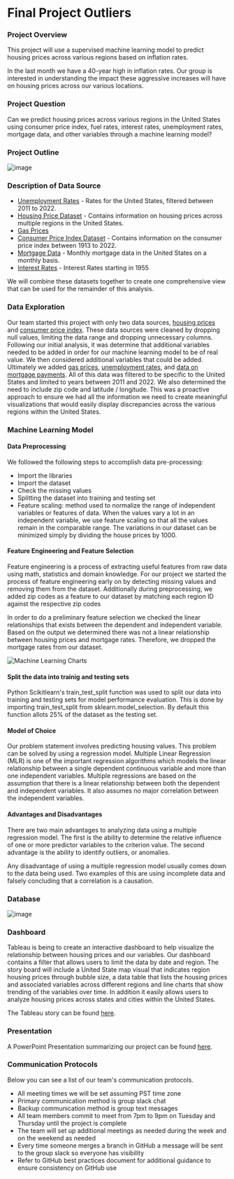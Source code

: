 # Final Project Outliers

### Project Overview
This project will use a supervised machine learning model to predict housing prices across various regions based on inflation rates.

In the last month we have a 40-year high in inflation rates. Our group is interested in understanding the impact these aggressive increases will have on housing prices across our various locations.

### Project Question
Can we predict housing prices across various regions in the United States using consumer price index, fuel rates, interest rates, unemployment rates, mortgage data, and other variables through a machine learning model? 

### Project Outline

![image](https://user-images.githubusercontent.com/91712554/160052377-8fbe0ddc-3ca1-44f3-81ab-e82281392d9b.png)


### Description of Data Source 
 * [Unemployment Rates](https://data.oecd.org/unemp/unemployment-rate.htm) - Rates for the United States, filtered between 2011 to 2022. 
 * [Housing Price Dataset](https://www.kaggle.com/paultimothymooney/zillow-house-price-data?select=Sale_Prices_City.csv) - Contains information on housing prices across multiple regions in the United States. 
 * [Gas Prices](https://www.eia.gov/dnav/pet/hist/LeafHandler.ashx?n=PET&s=EMD_EPD2D_PTE_R50_DPG&f=W)
 * [Consumer Price Index Dataset](https://fred.stlouisfed.org/series/CPIAUCNS) - Contains information on the consumer price index between 1913 to 2022.
 * [Mortgage Data](https://www.fhfa.gov/DataTools/Downloads/Pages/National-Mortgage-Database-Aggregate-Data.aspx) - Monthly mortgage data in the United States on a monthly basis. 
 * [Interest Rates](https://fred.stlouisfed.org/series/FEDFUNDS) - Interest Rates starting in 1955

We will combine these datasets together to create one comprehensive view that can be used for the remainder of this analysis.

### Data Exploration 
Our team started this project with only two data sources, [housing prices](https://www.kaggle.com/paultimothymooney/zillow-house-price-data?select=Sale_Prices_City.csv) and [consumer price index](https://fred.stlouisfed.org/series/CPIAUCNS). These data sources were cleaned by dropping null values, limiting the data range and dropping unnecessary columns. Following our initial analysis, it was determine that additional variables needed to be added in order for our machine learning model to be of real value. We then considered additional variables that could be added. Ultimately we added [gas prices](https://www.eia.gov/dnav/pet/hist/LeafHandler.ashx?n=PET&s=EMD_EPD2D_PTE_R50_DPG&f=W),  [unemployment rates](https://data.oecd.org/unemp/unemployment-rate.htm), and [data on mortgage payments](https://www.fhfa.gov/DataTools/Downloads/Pages/National-Mortgage-Database-Aggregate-Data.aspx). All of this data was filtered to be specific to the United States and limited to years between 2011 and 2022. We also determined the need to include zip code and latitude / longitude. This was a proactive approach to ensure we had all the information we need to create meaningful visualizations that would easily display discrepancies across the various regions within the United States. 


### Machine Learning Model
#### Data Preprocessing
We followed the following steps to accomplish data pre-processing:
 * Import the libraries
 * Import the dataset
 * Check the missing values
 * Splitting the dataset into training and testing set
 * Feature scaling: method used to normalize the range of independent variables or features of data. When the values vary a lot in an independent variable, we use feature scaling so that all the values remain in the comparable range. The variations in our dataset can be minimized simply by dividing the house prices by 1000.

  #### Feature Engineering and Feature Selection

 Feature engineering is a process of extracting useful features from raw data using math, statistics and domain knowledge. For our project we started the process of feature engineering early on by detecting missing values and removing them from the dataset. Additionally during preprocessing, we added zip codes as a feature to our dataset by matching each region ID against the respective zip codes

 In order to do a preliminary feature selection we checked the linear relationships that exists between the dependent and independent variable. Based on the output we determined there was not a linear relationship between housing prices and mortgage rates. Therefore, we dropped the mortgage rates from our dataset. 
 
![Machine Learning Charts](https://user-images.githubusercontent.com/91712554/160052560-38988a82-ceac-410f-9708-05174fbd972a.png)


 #### Split the data into trainig and testing sets
 Python Scikitlearn's train_test_split function was used to split our data into training and testing sets for model performance evaluation. This is done by importing train_test_split from sklearn.model_selection. By default this function allots 25% of the dataset as the testing set.

 #### Model of Choice
 Our problem statement involves predicting housing values. This problem can be solved by using a regression model. Multiple Linear Regression (MLR) is one of the important regression algorithms which models the linear relationship between a single dependent continuous variable and more than one independent variables. Multiple regressions are based on the assumption that there is a linear relationship between both the dependent and independent variables. It also assumes no major correlation between the independent variables.
 
#### Advantages and Disadvantages 
 There are two main advantages to analyzing data using a multiple regression model. The first is the ability to determine the relative influence of one or more predictor variables to the criterion value. The second advantage is the ability to identify outliers, or anomalies.

 Any disadvantage of using a multiple regression model usually comes down to the data being used. Two examples of this are using incomplete data and falsely concluding that a correlation is a causation.

### Database

![image](https://github.com/pbthompson92/Final_Project_Outliers/blob/main/Images/ERD.png)

### Dashboard 
Tableau is being to create an interactive dashboard to help visualize the relationship between housing prices and our variables.  Our dashboard contains a filter that allows users to limit the data by date and region. The story board will include a United State map visual that indicates region housing prices through bubble size, a data table that lists the housing prices and associated variables across different regions and line charts that show trending of the variables over time. In addition it easily allows users to analyze housing prices across states and cities within the United States. 

The Tableau story can be found [here](https://public.tableau.com/app/profile/paula.thompson/viz/OutlierProject/Story1?publish=yes).

### Presentation
A PowerPoint Presentation summarizing our project can be found [here](https://github.com/pbthompson92/Final_Project_Outliers/blob/main/Final%20Presentation.pptx). 

### Communication Protocols 
Below you can see a list of our team's communication protocols. 

 * All meeting times we will be set assuming PST time zone
 * Primary communication method is group slack chat
 * Backup communication method is group text messages
 * All team members commit to meet from 7pm to 9pm on Tuesday and Thursday until the project is complete
 * The team will set up additional meetings as needed during the week and on the weekend as needed 
 * Every time someone merges a branch in GitHub a message will be sent to the group slack so everyone has visibility 
 * Refer to GitHub best practices document for additional guidance to ensure consistency on GitHub use